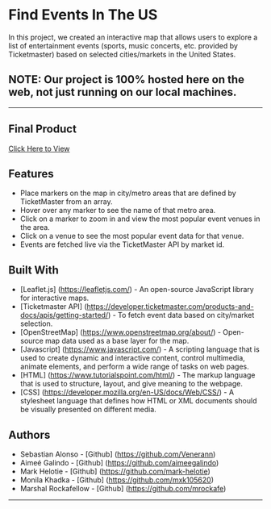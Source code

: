 # Find Events In The US

In this project, we created an interactive map that allows users to explore a list of entertainment events (sports, music concerts, etc. provided by Ticketmaster) based on selected cities/markets in the United States.

## NOTE: Our project is 100% hosted here on the web, not just running on our local machines.

-------------------------------------------------------------------------------------------------------

## Final Product

[Click Here to View](https://mark-helotie.github.io/Project3-Team6/)

## Features

- Place markers on the map in city/metro areas that are defined by TicketMaster from an array.
- Hover over any marker to see the name of that metro area.
- Click on a marker to zoom in and view the most popular event venues in the area.
- Click on a venue to see the most popular event data for that venue.
- Events are fetched live via the TicketMaster API by market id.

## Built With

- [Leaflet.js] (https://leafletjs.com/) - An open-source JavaScript library for interactive maps.
- [Ticketmaster API] (https://developer.ticketmaster.com/products-and-docs/apis/getting-started/) - To fetch event data based on city/market selection.
- [OpenStreetMap] (https://www.openstreetmap.org/about/) - Open-source map data used as a base layer for the map.
- [Javascript] (https://www.javascript.com/) - A scripting language that is used to create dynamic and interactive content, control multimedia, animate elements, and perform a wide range of tasks on web pages.
- [HTML] (https://www.tutorialspoint.com/html/) - The markup language that is used to structure, layout, and give meaning to the webpage.
- [CSS] (https://developer.mozilla.org/en-US/docs/Web/CSS/) - A stylesheet language that defines how HTML or XML documents should be visually presented on different media.

## Authors

- Sebastian Alonso - [Github] (https://github.com/Venerann)
- Aimeé Galindo - [Github] (https://github.com/aimeegalindo)
- Mark Helotie - [Github] (https://github.com/mark-helotie)
- Monila Khadka - [Github] (https://github.com/mxk105620)
- Marshal Rockafellow - [Github] (https://github.com/mrockafe)

-------------------------------------------------------------------------------------------------------


